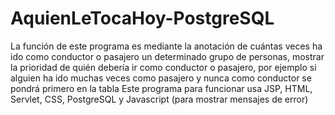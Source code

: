 # AquienLeTocaHoy-PostgreSQL
La función de este programa es mediante la anotación de cuántas veces ha ido como conductor o pasajero un determinado grupo de personas, mostrar la prioridad de quién debería ir como conductor o pasajero, por ejemplo si alguien ha ido muchas veces como pasajero y nunca como conductor se pondrá primero en la tabla  Este programa para funcionar usa JSP, HTML, Servlet, CSS, PostgreSQL y Javascript (para mostrar mensajes de error)
